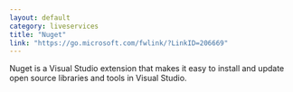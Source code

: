 ```yaml
---
layout: default
category: liveservices
title: "Nuget"
link: "https://go.microsoft.com/fwlink/?LinkID=206669"
---
```

Nuget is a Visual Studio extension that makes it easy to install and update open source libraries and tools in Visual Studio.
